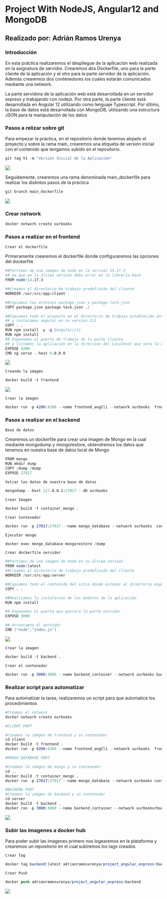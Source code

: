 # Project With NodeJS, Angular12 and MongoDB

## Realizado por: Adrián Ramos Urenya

### Introducción

En esta práctica realizaremos el despliegue de la aplicación web realizada en la asignatura de servidor. Crearemos dos Dockerfile, uno para la parte cliente de la aplicación y el otro para la parte servidor de la aplicación. Además crearemos dos contenedores los cuales estarán comunicados mediante una network. 

La parte servidora de la aplicación web está desarrollada en un servidor express y trabajando con nodejs. Por otra parte, la parte cliente está desarrollada en Angular 12 utilizando como lenguaje Typescript. Por último, la base de datos está desarrollada con MongoDB, utilizando una estructura JSON para la manipulación de los datos

### Pasos a relizar sobre git

Para empezar la práctica, en el repositorio donde tenemos alojado el proyecto y sobre la rama main, crearemos una etiqueta de versión inicial con el contenido que tengamos subido en el repositorio.

```s
git tag V1 -m "Versión Inicial de la Aplicación"
```
<img src="./img/git_tag.png">

Seguidamente, crearemos una rama denominada main_dockerfile para realizar los distintos pasos de la práctica

```s
git branch main_dockerfile
```
<img src="./img/git_branch.png">

### Crear network

```s
docker network create ourbooks
```

### Pasos a realizar en el frontend

`Crear el dockerfile`

Primeramente crearemos el dockerfile donde configuraremos las opciones del dockerfile

```s
##Partimos de una imagen de node en la versión 14.17.3 
## ya que en la última versión daba error en la librería Hash
FROM node:14.17.3

##Creamos el directorio de trabajo predefinido del cliente
WORKDIR /usr/src/app/client

##Copiamos los archivos package.json y package-lock.json 
COPY package.json package-lock.json ./

##Copiamos todo el proyecto en el directorio de trabajo establecido anteriormente
## y instalamos angular en su version CLI
COPY . .
RUN npm install -y -g @angular/cli
RUN npm install
## Exponemos el puerto de trabajo de la parte cliente
## y listamos la aplicación en la dirección del Localhost que sera la que escuche la aplicación
EXPOSE 4200
CMD ng serve --host 0.0.0.0
```
<img src="./img/dockerfile_client.png">

`Creando la imagen`

```s
docker build -t frontend
```

<img src="./img/docker_build_frontend_angular.png">

`Crear la imagen`

```s
docker run -p 4200:4200 --name frontend_angCli --network ourbooks  frontend
```
### Pasos a realizar en el backend

`Base de datos`

Crearemos un dockerfile para crear una imagen de Mongo en la cual mediante mongodump y mongorestore, obtendremos los datos que tenemos en nuestra base de datos local de Mongo 

```s
FROM mongo
RUN mkdir dump
COPY /dump /dump
EXPOSE 27017
```

`Volcar los datos de nuestra base de datos`

```s
mongodump --host 127.0.0.1:27017 --db ourbooks
```

`Crear Imagen`

```s
docker build -t container_mongo .
```

`Crear Contenedor`

```s
docker run -p 27017:27017 --name mongo_database --network ourbooks  container_mongo       
```
`Ejecutar mongo `

```s
docker exec mongo_database mongorestore /dump   
```

`Crear dockerfile servidor`

```s
##Partimos de una imagen de node en su última versión
FROM node:latest
##Creamos el directorio de trabajo predefinido del cliente
WORKDIR /usr/src/app/server

##Copiamos todo el contenido del sitio donde estamos al directorio especificado
COPY . .

##Realizamos la instalacion de los modulos de la aplicación
RUN npm install 

## Exponemos el puerto que gastara la parte servidor
EXPOSE 3000

## Arrancamos el servidor
CMD ["node","index.js"]
```
<img src="./img/Dockerfile_server.png">

`Crear la imagen`
```s
docker build -t backend .
```
`Crear el contenedor`

```s
docker run -p 3000:3000 --name backend_container --network ourbooks backend
```
### Realizar script para automatizar

Para automatizar la tarea, realizaremos un script para que automatice los procedimientos

```s
#Creamos el network
docker network create ourbooks

#CLIENT PART

#Creamos la imágen de frontend y su contenedor
cd client
docker build -t frontend .
docker run -p 4200:4200 --name frontend_angCli --network ourbooks  frontend

#MONGO DATABASE PART

#Creamos la imágen de mongo y su contenedor
cd ..
docker build -t container_mongo .
docker run -p 27017:27017 --name mongo_database --network ourbooks container_mongo

#BACKEND PART 
#Creamos la imágen de backend y su contenedor
cd server
docker build -t backend .
docker run -p 3000:3000 --name backend_container --network ourbookurbooks backend
```
<img src="./img/script.png">

### Subir las imagenes a docker hub

Para poder subir las imagenes primero nos logearemos en la plataforma y crearemos un repositorio en el cual subiremos los tags creados

`Crear Tag`

```s
docker tag backend:latest adrianramosurenya/project_angular_express:backend
```

`Crear Push`

```s
docker push adrianramosurenya/project_angular_express:backend
```

<img src="docker_hub_images.png">